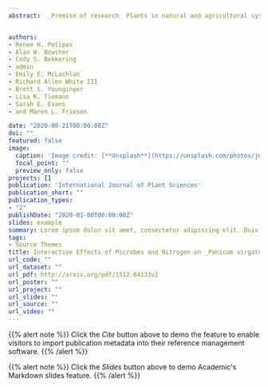 ```yaml
---
abstract:  _Premise of research_ Plants in natural and agricultural systems are influenced in myriad ways by their microbial communities, particularly by providing goods and services that change plant functional traits. Microbes are considered an influential part of the environmental context that change plant trait expression, but often, microbe-mediated effects are contingent on local resources, such as nitrogen. Here, we ask how microbes and nitrogen affect belowground functional traits and patterns of phenotypic selection. Methodology. We performed a fully factorial greenhouse experiment with switchgrass (*Panicum virgatum*), manipulating microbial community composition and nitrogen availability. We measured plant performance and belowground functional traits and performed 16S amplicon sequencing of the root-associated microbial communities. We looked for correlations between microbial taxa and root functional traits, and we performed phenotypic selection analysis on five belowground functional traits to determine how traits affect plant relative performance across biotic and abiotic contexts 


authors:
- Renee H. Petipas
- Alan W. Bowsher
- Cody S. Bekkering
- admin
- Emily E. McLachlan
- Richard Allen White III
- Brett S. Younginger
- Lisa K. Tiemann
- Sarah E. Evans
- and Maren L. Friesen

date: "2020-08-21T00:00:00Z"
doi: ""
featured: false
image:
  caption: 'Image credit: [**Unsplash**](https://unsplash.com/photos/jdD8gXaTZsc)'
  focal_point: ""
  preview_only: false
projects: []
publication: 'International Journal of Plant Sciences'
publication_short: ""
publication_types:
- "2"
publishDate: "2020-01-00T00:00:00Z"
slides: example
summary: Lorem ipsum dolor sit amet, consectetur adipiscing elit. Duis posuere tellus ac convallis placerat. Proin tincidunt magna sed ex sollicitudin condimentum.
tags:
- Source Themes
title: Interactive Effects of Microbes and Nitrogen on _Panicum virgatum_ Root Functional Traits and Patterns of Phenotypic Selection
url_code: ""
url_dataset: ""
url_pdf: http://arxiv.org/pdf/1512.04133v1
url_poster: ""
url_project: ""
url_slides: ""
url_source: ""
url_video: ""
---
```


{{% alert note %}}
Click the *Cite* button above to demo the feature to enable visitors to import publication metadata into their reference management software.
{{% /alert %}}

{{% alert note %}}
Click the *Slides* button above to demo Academic's Markdown slides feature.
{{% /alert %}}


